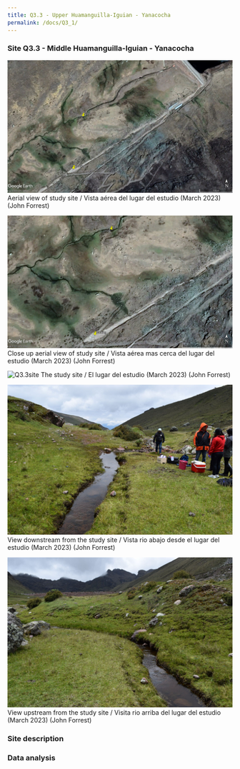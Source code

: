```yaml
---
title: Q3.3 - Upper Huamanguilla-Iguian - Yanacocha
permalink: /docs/Q3_1/
---
```



### Site Q3.3 - Middle Huamanguilla-Iguian - Yanacocha

![Q3.3](/assets/sites/Q3.3.jpg)
Aerial view of study site / Vista aérea del lugar del estudio (March 2023) (John Forrest)


![Q3.3site](/assets/sites/Q3.3site.jpg)
Close up aerial view of study site / Vista aérea mas cerca del lugar del estudio (March 2023) (John Forrest)


![Q3.3site](/assets/sites/Q3.3site1.JPG)
The study site / El lugar del estudio (March 2023) (John Forrest)


![Q3.3upstream](/assets/sites/Q3.3upstream.jpg)
View downstream from the study site / Vista rio abajo desde el lugar del estudio (March 2023) (John Forrest)


![Q3.3downstream](/assets/sites/Q3.3downstream.jpg)
View upstream from the study site / Visita rio arriba del lugar del estudio (March 2023) (John Forrest)


### Site description

### Data analysis
